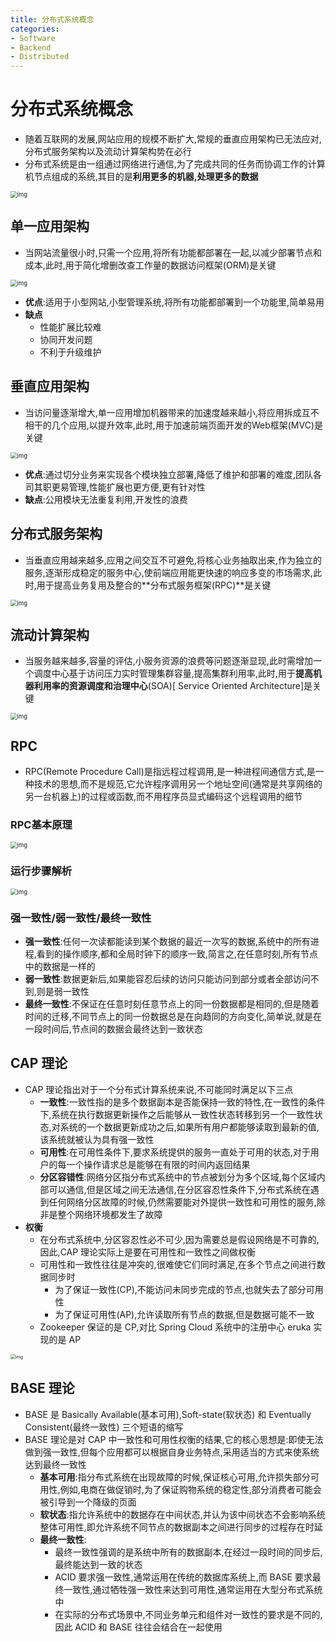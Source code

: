 ```yaml
---
title: 分布式系统概念
categories:
- Software
- Backend
- Distributed
---
```

# 分布式系统概念

- 随着互联网的发展,网站应用的规模不断扩大,常规的垂直应用架构已无法应对,分布式服务架构以及流动计算架构势在必行
- 分布式系统是由一组通过网络进行通信,为了完成共同的任务而协调工作的计算机节点组成的系统,其目的是**利用更多的机器,处理更多的数据**

<img src="https://raw.githubusercontent.com/LuShan123888/Files/main/Pictures/2020-12-10-2020-11-18-640-20201118125644983.png" alt="img" style="zoom:67%;" />

## 单一应用架构

- 当网站流量很小时,只需一个应用,将所有功能都部署在一起,以减少部署节点和成本,此时,用于简化增删改查工作量的数据访问框架(ORM)是关键

<img src="https://raw.githubusercontent.com/LuShan123888/Files/main/Pictures/2020-12-10-2020-11-18-2020-11-18-640-20201118125645215.png" alt="img" style="zoom:67%;" />

- **优点**:适用于小型网站,小型管理系统,将所有功能都部署到一个功能里,简单易用
- **缺点**
    - 性能扩展比较难
    - 协同开发问题
    - 不利于升级维护

## 垂直应用架构

- 当访问量逐渐增大,单一应用增加机器带来的加速度越来越小,将应用拆成互不相干的几个应用,以提升效率,此时,用于加速前端页面开发的Web框架(MVC)是关键

<img src="https://raw.githubusercontent.com/LuShan123888/Files/main/Pictures/2020-12-10-2020-11-18-640-20201118130215583.png" alt="img" style="zoom:67%;" />

- **优点**:通过切分业务来实现各个模块独立部署,降低了维护和部署的难度,团队各司其职更易管理,性能扩展也更方便,更有针对性
- **缺点**:公用模块无法重复利用,开发性的浪费

## 分布式服务架构

- 当垂直应用越来越多,应用之间交互不可避免,将核心业务抽取出来,作为独立的服务,逐渐形成稳定的服务中心,使前端应用能更快速的响应多变的市场需求,此时,用于提高业务复用及整合的**分布式服务框架(RPC)**是关键

<img src="https://raw.githubusercontent.com/LuShan123888/Files/main/Pictures/2020-12-10-2020-11-18-640-20201118130235696.png" alt="img" style="zoom:67%;" />

## 流动计算架构

- 当服务越来越多,容量的评估,小服务资源的浪费等问题逐渐显现,此时需增加一个调度中心基于访问压力实时管理集群容量,提高集群利用率,此时,用于**提高机器利用率的资源调度和治理中心**(SOA)[ Service Oriented Architecture]是关键

<img src="https://raw.githubusercontent.com/LuShan123888/Files/main/Pictures/2020-12-10-2020-11-18-640-20201118130318957.png" alt="img" style="zoom:67%;" />

## RPC

- RPC(Remote Procedure Call)是指远程过程调用,是一种进程间通信方式,是一种技术的思想,而不是规范,它允许程序调用另一个地址空间(通常是共享网络的另一台机器上)的过程或函数,而不用程序员显式编码这个远程调用的细节

### RPC基本原理

<img src="https://raw.githubusercontent.com/LuShan123888/Files/main/Pictures/2020-12-10-2020-11-18-640-20201118130408192.png" alt="img" style="zoom:67%;" />

### 运行步骤解析

<img src="https://raw.githubusercontent.com/LuShan123888/Files/main/Pictures/2020-12-10-2020-11-18-640-20201118130408245.png" alt="img" style="zoom:67%;" />

### 强一致性/弱一致性/最终一致性

- **强一致性**:任何一次读都能读到某个数据的最近一次写的数据,系统中的所有进程,看到的操作顺序,都和全局时钟下的顺序一致,简言之,在任意时刻,所有节点中的数据是一样的
- **弱一致性**:数据更新后,如果能容忍后续的访问只能访问到部分或者全部访问不到,则是弱一致性
- **最终一致性**:不保证在任意时刻任意节点上的同一份数据都是相同的,但是随着时间的迁移,不同节点上的同一份数据总是在向趋同的方向变化,简单说,就是在一段时间后,节点间的数据会最终达到一致状态

## CAP 理论

- CAP 理论指出对于一个分布式计算系统来说,不可能同时满足以下三点
    - **一致性**:一致性指的是多个数据副本是否能保持一致的特性,在一致性的条件下,系统在执行数据更新操作之后能够从一致性状态转移到另一个一致性状态,对系统的一个数据更新成功之后,如果所有用户都能够读取到最新的值,该系统就被认为具有强一致性
    - **可用性**:在可用性条件下,要求系统提供的服务一直处于可用的状态,对于用户的每一个操作请求总是能够在有限的时间内返回结果
    - **分区容错性**:网络分区指分布式系统中的节点被划分为多个区域,每个区域内部可以通信,但是区域之间无法通信,在分区容忍性条件下,分布式系统在遇到任何网络分区故障的时候,仍然需要能对外提供一致性和可用性的服务,除非是整个网络环境都发生了故障
-  **权衡**
    - 在分布式系统中,分区容忍性必不可少,因为需要总是假设网络是不可靠的,因此,CAP 理论实际上是要在可用性和一致性之间做权衡
    - 可用性和一致性往往是冲突的,很难使它们同时满足,在多个节点之间进行数据同步时
        - 为了保证一致性(CP),不能访问未同步完成的节点,也就失去了部分可用性
        - 为了保证可用性(AP),允许读取所有节点的数据,但是数据可能不一致
    - Zookeeper 保证的是 CP,对比 Spring Cloud 系统中的注册中心 eruka 实现的是 AP

<img src="https://raw.githubusercontent.com/LuShan123888/Files/main/Pictures/2021-06-14-cap-theorem-diagram.png" alt="img" style="zoom:50%;" />

## BASE 理论

- BASE 是 Basically Available(基本可用),Soft-state(软状态) 和 Eventually Consistent(最终一致性) 三个短语的缩写
- BASE 理论是对 CAP 中一致性和可用性权衡的结果,它的核心思想是:即使无法做到强一致性,但每个应用都可以根据自身业务特点,采用适当的方式来使系统达到最终一致性
    - **基本可用**:指分布式系统在出现故障的时候,保证核心可用,允许损失部分可用性,例如,电商在做促销时,为了保证购物系统的稳定性,部分消费者可能会被引导到一个降级的页面
    - **软状态**:指允许系统中的数据存在中间状态,并认为该中间状态不会影响系统整体可用性,即允许系统不同节点的数据副本之间进行同步的过程存在时延
    - **最终一致性**:
        - 最终一致性强调的是系统中所有的数据副本,在经过一段时间的同步后,最终能达到一致的状态
        - ACID 要求强一致性,通常运用在传统的数据库系统上,而 BASE 要求最终一致性,通过牺牲强一致性来达到可用性,通常运用在大型分布式系统中
        - 在实际的分布式场景中,不同业务单元和组件对一致性的要求是不同的,因此 ACID 和 BASE 往往会结合在一起使用